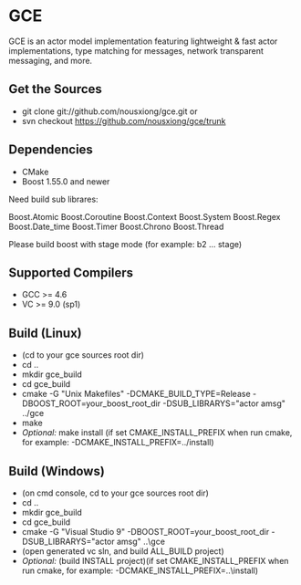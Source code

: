 GCE
=======

GCE is an actor model implementation featuring lightweight & fast
actor implementations, type matching for messages,
network transparent messaging, and more.

Get the Sources
---------------

* git clone git://github.com/nousxiong/gce.git
or
* svn checkout https://github.com/nousxiong/gce/trunk

Dependencies
------------

* CMake
* Boost 1.55.0 and newer

Need build sub librares:

Boost.Atomic 
Boost.Coroutine 
Boost.Context 
Boost.System 
Boost.Regex 
Boost.Date_time 
Boost.Timer 
Boost.Chrono 
Boost.Thread

Please build boost with stage mode (for example: b2 ... stage)

Supported Compilers
-------------------

* GCC >= 4.6
* VC >= 9.0 (sp1)

Build (Linux)
-----------

* (cd to your gce sources root dir)
* cd ..
* mkdir gce_build
* cd gce_build
* cmake -G "Unix Makefiles" -DCMAKE_BUILD_TYPE=Release -DBOOST_ROOT=your_boost_root_dir -DSUB_LIBRARYS="actor amsg" ../gce
* make
* *Optional:* make install (if set CMAKE_INSTALL_PREFIX when run cmake, for example: -DCMAKE_INSTALL_PREFIX=../install)

Build (Windows)
-----------

* (on cmd console, cd to your gce sources root dir)
* cd ..
* mkdir gce_build
* cd gce_build
* cmake -G "Visual Studio 9" -DBOOST_ROOT=your_boost_root_dir -DSUB_LIBRARYS="actor amsg" ..\gce
* (open generated vc sln, and build ALL_BUILD project)
* *Optional:* (build INSTALL project)(if set CMAKE_INSTALL_PREFIX when run cmake, for example: -DCMAKE_INSTALL_PREFIX=..\install)

